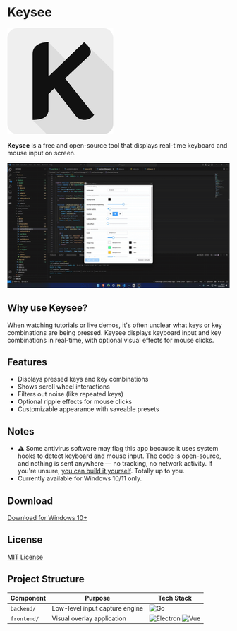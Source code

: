 # Keysee

![Keysee Logo](keysee-logo.svg)

**Keysee** is a free and open-source tool that displays real-time keyboard and mouse input on screen. 

![Showcase](demo.gif)

## Why use Keysee?

When watching tutorials or live demos, it's often unclear what keys or key combinations are being pressed. Keysee displays keyboard input and key combinations in real-time, with optional visual effects for mouse clicks.

## Features

- Displays pressed keys and key combinations
- Shows scroll wheel interactions
- Filters out noise (like repeated keys)
- Optional ripple effects for mouse clicks
- Customizable appearance with saveable presets

## Notes
- ⚠️ Some antivirus software may flag this app because it uses system hooks to detect keyboard and mouse input.
The code is open-source, and nothing is sent anywhere — no tracking, no network activity.
If you're unsure, [you can build it yourself](BUILD.md). Totally up to you.
- Currently available for Windows 10/11 only.

## Download

[Download for Windows 10+](https://github.com/Sakhnovkrg/Keysee-App/releases/latest)

## License

[MIT License](LICENSE)

## Project Structure

| Component  | Purpose                          | Tech Stack                               |
|------------|----------------------------------|------------------------------------------|
| `backend/` | Low-level input capture engine   | ![Go](https://img.shields.io/badge/-Go-00ADD8?logo=go&logoColor=white) |
| `frontend/`| Visual overlay application       | ![Electron](https://img.shields.io/badge/-Electron-47848F?logo=electron&logoColor=white) ![Vue](https://img.shields.io/badge/-Vue.js-4FC08D?logo=vue.js&logoColor=white) |